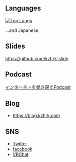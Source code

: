 ## Languages

[![Top Langs](https://github-readme-stats.vercel.app/api/top-langs/?username=kzhrk&layout=compact)](https://github.com/anuraghazra/github-readme-stats)

...and Japanese.

## Slides

https://github.com/kzhrk-slide

## Podcast

[インターネトを巻き戻すPodcast](https://www.makimodo.net/)

## Blog
- https://blog.kzhrk.com

## SNS

- [Twitter](https://twitter.com/kzhrk0430)
- [facebook](https://www.facebook.com/kzhrk/)
- [VRChat](https://vrchat.com/home/user/usr_a608d775-9789-4173-a428-cde32c4e79f4)
